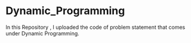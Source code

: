 # Dynamic_Programming
In this Repository , I uploaded the code of problem statement that comes under Dynamic Programming.
